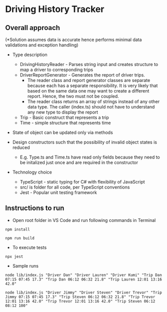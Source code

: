 Driving History Tracker
=======================

Overall approach
----------------

(*Solution assumes data is accurate hence performs minimal data validations and exception handling)

* Type description
  * DrivingHistoryReader - Parses string input and creates structure to map a driver to corresponding trips
  * DriverReportGenerator - Generates the report of driver trips. 
    * The reader class and report generator classes are separate because each has a separate responsibility. It is very likely that based on the same data one may want to create a different report. Hence, the two must not be coupled.
    * The reader class returns an array of strings instead of any other data type. The caller (index.ts) should not have to understand any new type to display the report
  * Trip - Basic construct that represents a trip
  * Time - simple structure that represents time  

* State of object can be updated only via methods

* Design constructors such that the possibility of invalid object states is reduced
  * E.g. Type.ts and Time.ts have read only fields because they need to be initalized just once and are required in the constructor


* Technology choice
  * TypeScript - static typing for C# with flexibility of JavaScript
  * src/ is folder for all code, per TypeScript conventions
  * Jest - Popular unit testing framework

Instructions to run
-------------------

* Open root folder in VS Code and run following commands in Terminal

`npm install`

`npm run build`

* To execute tests

`npx jest`

* Sample runs

`node lib/index.js "Driver Dan" "Driver Lauren" "Driver Kumi" "Trip Dan 07:15 07:45 17.3" "Trip Dan 06:12 06:32 21.8" "Trip Lauren 12:01 13:16 42.0"`

`node lib/index.js "Driver Jimmy" "Driver Steven" "Driver Trevor" "Trip Jimmy 07:15 07:45 17.3" "Trip Steven 06:12 06:32 21.8" "Trip Trevor 12:01 13:16 42.0" "Trip Trevor 12:01 13:16 42.0" "Trip Steven 06:12 08:12 100"`
